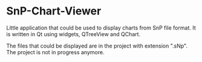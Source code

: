 # SnP-Chart-Viewer
Little application that could be used to display charts from SnP file format. It is written in Qt using widgets, QTreeView and QChart.

The files that could be displayed are in the project with extension ".sNp". The project is not in progress anymore.
